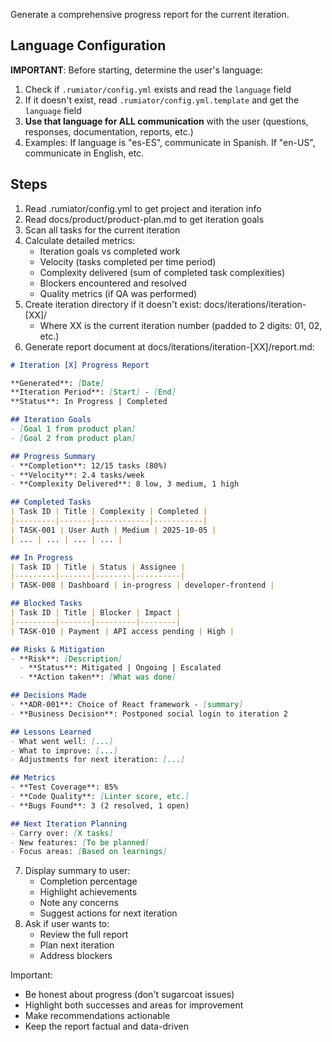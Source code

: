 Generate a comprehensive progress report for the current iteration.

## Language Configuration
**IMPORTANT**: Before starting, determine the user's language:
1. Check if `.rumiator/config.yml` exists and read the `language` field
2. If it doesn't exist, read `.rumiator/config.yml.template` and get the `language` field
3. **Use that language for ALL communication** with the user (questions, responses, documentation, reports, etc.)
4. Examples: If language is "es-ES", communicate in Spanish. If "en-US", communicate in English, etc.

## Steps

1. Read .rumiator/config.yml to get project and iteration info
2. Read docs/product/product-plan.md to get iteration goals
3. Scan all tasks for the current iteration
4. Calculate detailed metrics:
   - Iteration goals vs completed work
   - Velocity (tasks completed per time period)
   - Complexity delivered (sum of completed task complexities)
   - Blockers encountered and resolved
   - Quality metrics (if QA was performed)
5. Create iteration directory if it doesn't exist: docs/iterations/iteration-[XX]/
   - Where XX is the current iteration number (padded to 2 digits: 01, 02, etc.)
6. Generate report document at docs/iterations/iteration-[XX]/report.md:

```markdown
# Iteration [X] Progress Report

**Generated**: [Date]
**Iteration Period**: [Start] - [End]
**Status**: In Progress | Completed

## Iteration Goals
- [Goal 1 from product plan]
- [Goal 2 from product plan]

## Progress Summary
- **Completion**: 12/15 tasks (80%)
- **Velocity**: 2.4 tasks/week
- **Complexity Delivered**: 8 low, 3 medium, 1 high

## Completed Tasks
| Task ID | Title | Complexity | Completed |
|---------|-------|------------|-----------|
| TASK-001 | User Auth | Medium | 2025-10-05 |
| ... | ... | ... | ... |

## In Progress
| Task ID | Title | Status | Assignee |
|---------|-------|--------|----------|
| TASK-008 | Dashboard | in-progress | developer-frontend |

## Blocked Tasks
| Task ID | Title | Blocker | Impact |
|---------|-------|---------|--------|
| TASK-010 | Payment | API access pending | High |

## Risks & Mitigation
- **Risk**: [Description]
  - **Status**: Mitigated | Ongoing | Escalated
  - **Action taken**: [What was done]

## Decisions Made
- **ADR-001**: Choice of React framework - [summary]
- **Business Decision**: Postponed social login to iteration 2

## Lessons Learned
- What went well: [...]
- What to improve: [...]
- Adjustments for next iteration: [...]

## Metrics
- **Test Coverage**: 85%
- **Code Quality**: [Linter score, etc.]
- **Bugs Found**: 3 (2 resolved, 1 open)

## Next Iteration Planning
- Carry over: [X tasks]
- New features: [To be planned]
- Focus areas: [Based on learnings]
```

7. Display summary to user:
   - Completion percentage
   - Highlight achievements
   - Note any concerns
   - Suggest actions for next iteration
8. Ask if user wants to:
   - Review the full report
   - Plan next iteration
   - Address blockers

Important:
- Be honest about progress (don't sugarcoat issues)
- Highlight both successes and areas for improvement
- Make recommendations actionable
- Keep the report factual and data-driven
